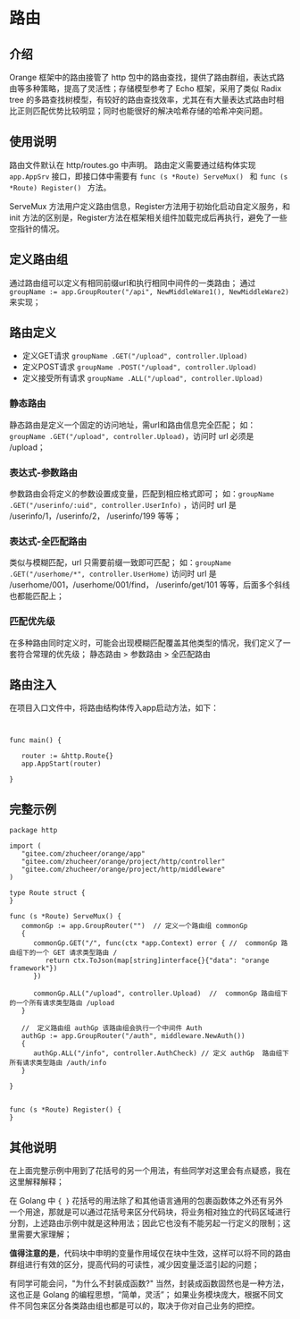 # 路由
## 介绍
Orange 框架中的路由接管了 http 包中的路由查找，提供了路由群组，表达式路由等多种策略，提高了灵活性；存储模型参考了 Echo 框架，采用了类似 Radix tree 的多路查找树模型，有较好的路由查找效率，尤其在有大量表达式路由时相比正则匹配优势比较明显；同时也能很好的解决哈希存储的哈希冲突问题。

## 使用说明
路由文件默认在 http/routes.go 中声明。
路由定义需要通过结构体实现 `app.AppSrv` 接口，即接口体中需要有 `func (s *Route) ServeMux() ` 和 `func (s *Route) Register() `  方法。

ServeMux 方法用户定义路由信息，Register方法用于初始化启动自定义服务，和 init 方法的区别是，Register方法在框架相关组件加载完成后再执行，避免了一些空指针的情况。

## 定义路由组
通过路由组可以定义有相同前缀url和执行相同中间件的一类路由；
通过 `groupName := app.GroupRouter("/api", NewMiddleWare1(), NewMiddleWare2)` 来实现；

## 路由定义
* 定义GET请求  `groupName .GET("/upload", controller.Upload)`
* 定义POST请求  `groupName .POST("/upload", controller.Upload)`
* 定义接受所有请求  `groupName .ALL("/upload", controller.Upload)`

### 静态路由
静态路由是定义一个固定的访问地址，需url和路由信息完全匹配；
如：`groupName .GET("/upload", controller.Upload)`，访问时 url 必须是 /upload；
### 表达式-参数路由
参数路由会将定义的参数设置成变量，匹配到相应格式即可；
如：`groupName .GET("/userinfo/:uid", controller.UserInfo)` ，访问时 url 是 /userinfo/1，/userinfo/2， /userinfo/199 等等；

### 表达式-全匹配路由
类似与模糊匹配，url 只需要前缀一致即可匹配；
如：`groupName .GET("/userhome/*", controller.UserHome)`
访问时 url 是 /userhome/001，/userhome/001/find， /userinfo/get/101 等等，后面多个斜线也都能匹配上；

### 匹配优先级
在多种路由同时定义时，可能会出现模糊匹配覆盖其他类型的情况，我们定义了一套符合常理的优先级；
静态路由 > 参数路由 > 全匹配路由

## 路由注入
在项目入口文件中，将路由结构体传入app启动方法，如下：
```


func main() {

   router := &http.Route{}
   app.AppStart(router)

}

```

## 完整示例

```
package http

import (
   "gitee.com/zhucheer/orange/app"
   "gitee.com/zhucheer/orange/project/http/controller"
   "gitee.com/zhucheer/orange/project/http/middleware"
)

type Route struct {
}

func (s *Route) ServeMux() {
   commonGp := app.GroupRouter("")  // 定义一个路由组 commonGp
   {
      commonGp.GET("/", func(ctx *app.Context) error { //  commonGp 路由组下的一个 GET 请求类型路由 / 
         return ctx.ToJson(map[string]interface{}{"data": "orange framework"})
      })

      commonGp.ALL("/upload", controller.Upload)  //  commonGp 路由组下的一个所有请求类型路由 /upload 
   }

   //  定义路由组 authGp 该路由组会执行一个中间件 Auth 
   authGp := app.GroupRouter("/auth", middleware.NewAuth())
   {
      authGp.ALL("/info", controller.AuthCheck) // 定义 authGp  路由组下所有请求类型路由 /auth/info
   }

}


func (s *Route) Register() {
}

```

## 其他说明
 在上面完整示例中用到了花括号的另一个用法，有些同学对这里会有点疑惑，我在这里解释解释；

在 Golang 中 `{ }` 花括号的用法除了和其他语言通用的包裹函数体之外还有另外一个用途，那就是可以通过花括号来区分代码块，将业务相对独立的代码区域进行分割，上述路由示例中就是这种用法；因此它也没有不能另起一行定义的限制；这里需要大家理解；

**值得注意的是**，代码块中申明的变量作用域仅在块中生效，这样可以将不同的路由群组进行有效的区分，提高代码的可读性，减少因变量泛滥引起的问题；

有同学可能会问，"为什么不封装成函数?" 当然，封装成函数固然也是一种方法，这也正是 Golang 的编程思想，“简单，灵活”； 如果业务模块庞大，根据不同文件不同包来区分各类路由组也都是可以的，取决于你对自己业务的把控。






